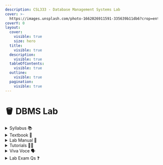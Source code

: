 ```yaml
---
description: CSL333 - Database Management Systems Lab
cover: >-
  https://images.unsplash.com/photo-1662026911591-335639b11db6?crop=entropy&cs=srgb&fm=jpg&ixid=M3wxOTcwMjR8MHwxfHNlYXJjaHw5fHxzcWx8ZW58MHx8fHwxNzE5MDUzMTI4fDA&ixlib=rb-4.0.3&q=85
coverY: 0
layout:
  cover:
    visible: true
    size: hero
  title:
    visible: true
  description:
    visible: true
  tableOfContents:
    visible: true
  outline:
    visible: true
  pagination:
    visible: true
---
```


# 🪣 DBMS Lab

<details>

<summary>Syllabus 📚</summary>

[CSL333](https://drive.google.com/file/d/1KpT-sA1KYh-KBHoKcuOoZPp\_gZBNLh6q/view?usp=drive\_link)👈

</details>

<details>

<summary>Textbook 📖</summary>

[DBMS Lab Textbook](https://drive.google.com/drive/folders/1ox\_y2AgKseRmGy22mfNSpUvyVZGUpzK0?usp=drive\_link)👈

</details>

<details>

<summary>Lab Manual 📔</summary>

[DBMS Record](https://drive.google.com/drive/folders/1IIGnb\_R365SW2KuiTPSkBKV3C-u6cmIb?usp=drive\_link) 👈

</details>

<details>

<summary>Tutorials 🧑‍🏫</summary>

[**KTU DBMS LAB CSL 333 BTech S5 - Dr Binu V P**](https://ktudbmslab.blogspot.com/2024/07/ktu-dbms-lab-csl-333-s5-dr-binu-v-p.html) **👈**

[MySQL tutorial for beginners 🐬 - Bro Code](https://youtube.com/playlist?list=PLZPZq0r\_RZOMskz6MdsMOgxzheIyjo-BZ\&feature=shared) 👈

</details>

<details>

<summary>Viva Voce 🗣️</summary>

[DBMS Viva Qs](https://drive.google.com/drive/folders/1fDKueluxb9taA9TmxyZeCuRFDSZmDJJ6?usp=drive\_link) 👈

</details>

<details>

<summary>Lab Exam Qs ❓</summary>

[DBMS Lab Exam Questions](https://drive.google.com/drive/folders/1J2lzgv5GPpu0wGBZ4b0mTTFAGC7nK9q\_)👈

</details>
